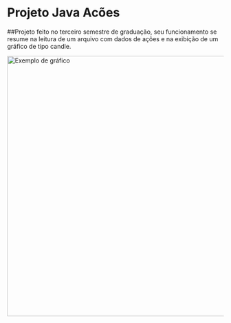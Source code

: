 # Projeto Java Acões
##Projeto feito no terceiro semestre de graduação, seu funcionamento se resume na leitura de um arquivo com dados de ações e na exibição de um gráfico de tipo candle.

<img width="606" alt="Exemplo de gráfico" src="https://user-images.githubusercontent.com/99847322/222402980-1e6f3e8e-e34a-4451-8450-c56c04b0c254.png">

